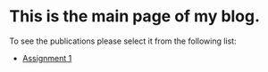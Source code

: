 ---
---

# This is the main page of my blog. 
To see the publications please select it from the following list: 
* [Assignment 1](assignment1.md)
